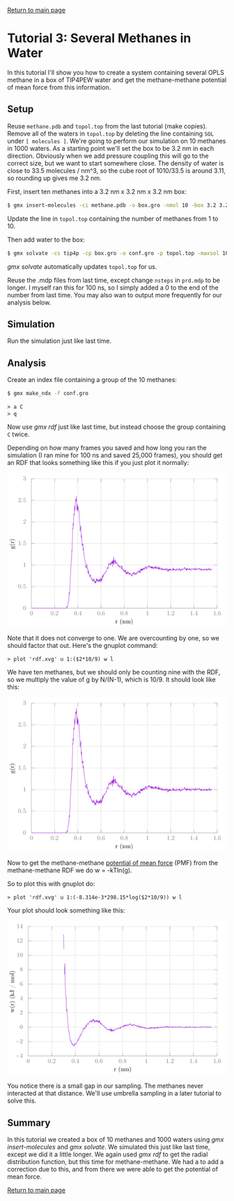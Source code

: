 [Return to main page](https://wesbarnett.github.io/gromacs-tutorials/)

Tutorial 3: Several Methanes in Water
=====================================

In this tutorial I'll show you how to create a system containing several OPLS
methane in a box of TIP4PEW water and get the methane-methane potential of mean
force from this information.

Setup
-----

Reuse `methane.pdb` and `topol.top` from the last tutorial (make copies). Remove
all of the waters in `topol.top` by deleting the line containing `SOL` under `[
molecules ]`. We're going to perform our simulation on 10 methanes in 1000
waters. As a starting point we'll set the box to be 3.2 nm in each direction.
Obviously when we add pressure coupling this will go to the correct size, but we
want to start somewhere close. The density of water is close to 33.5 molecules /
nm^3, so the cube root of 1010/33.5 is around 3.11, so rounding up gives me 3.2
nm.

First, insert ten methanes into a 3.2 nm x 3.2 nm x 3.2 nm box:

```bash
$ gmx insert-molecules -ci methane.pdb -o box.gro -nmol 10 -box 3.2 3.2 3.2
```

Update the line in `topol.top` containing the number of methanes from 1 to 10.

Then add water to the box:

```bash
$ gmx solvate -cs tip4p -cp box.gro -o conf.gro -p topol.top -maxsol 1000
```

*gmx solvate* automatically updates `topol.top` for us.

Reuse the .mdp files from last time, except change `nsteps` in `prd.mdp` to be
longer. I myself ran this for 100 ns, so I simply added a 0 to the end of the
number from last time. You may also wan to output more frequently for our
analysis below.

Simulation
----------

Run the simulation just like last time.

Analysis
--------

Create an index file containing a group of the 10 methanes:

```bash
$ gmx make_ndx -f conf.gro
```
```
> a C
> q
```

Now use *gmx rdf* just like last time, but instead choose the group containing
`C` twice.

Depending on how many frames you saved and how long you ran the simulation (I
ran mine for 100 ns and saved 25,000 frames), you should get an RDF that looks
something like this if you just plot it normally:

![RDF](rdf1.png)

Note that it does not converge to one. We are overcounting by one, so we should
factor that out. Here's the gnuplot command:

```gnuplot
> plot 'rdf.xvg' u 1:($2*10/9) w l
```

We have ten methanes, but we should only be counting nine with the RDF, so we
multiply the value of g by N/(N-1), which is 10/9. It should look like this:

![RDF](rdf2.png)

Now to get the methane-methane [potential of mean
force](https://en.wikipedia.org/wiki/Potential_of_mean_force) (PMF) from the
methane-methane RDF we do w = -kTln(g).

So to plot this with gnuplot do:

```gnuplot
> plot 'rdf.xvg' u 1:(-8.314e-3*298.15*log($2*10/9)) w l
```

Your plot should look something like this:

![PMF](pmf.png)

You notice there is a small gap in our sampling. The methanes never interacted
at that distance. We'll use umbrella sampling in a later tutorial to solve this.

Summary
-------

In this tutorial we created a box of 10 methanes and 1000 waters using *gmx
insert-molecules* and *gmx solvate*. We simulated this just like last time,
except we did it a little longer. We again used *gmx rdf* to get the radial
distribution function, but this time for methane-methane. We had a to add a
correction due to this, and from there we were able to get the potential of mean
force.

[Return to main page](https://wesbarnett.github.io/gromacs-tutorials/)
